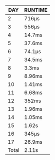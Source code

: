 |  DAY  | RUNTIME |
|-------|---------|
|     2 | 716µs   |
|     3 | 556µs   |
|     4 | 14.7ms  |
|     5 | 37.6ms  |
|     6 | 74.1µs  |
|     7 | 34.5ms  |
|     8 | 3.3ms   |
|     9 | 8.96ms  |
|    10 | 1.41ms  |
|    11 | 6.68ms  |
|    12 | 352ms   |
|    13 | 1.96ms  |
|    14 | 1.05ms  |
|    15 | 1.62s   |
|    16 | 345µs   |
|    17 | 26.9ms  |
| Total | 2.11s   |

